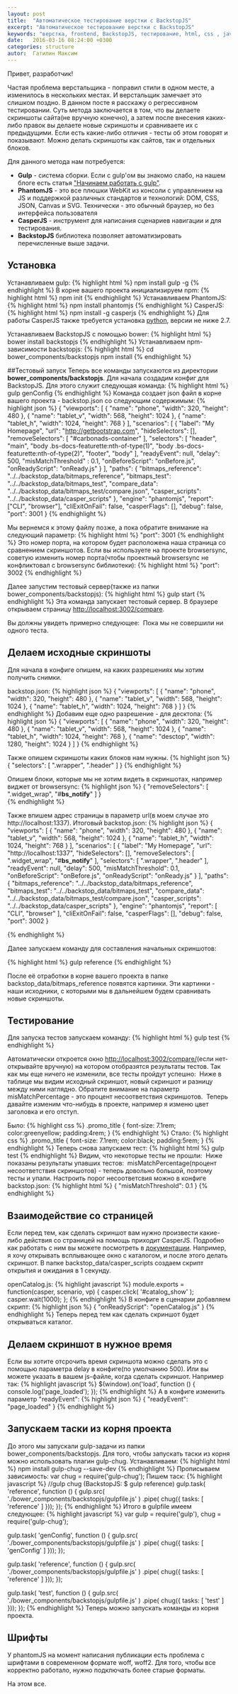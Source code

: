 ```yaml
---
layout: post
title:  "Автоматическое тестирование верстки с BackstopJS"
excerpt: "Автоматическое тестирование верстки с BackstopJS"
keywords: "верстка, frontend, BackstopJS, тестирование, html, css , javascript"
date:   2016-03-16 08:24:00 +0300
categories: structure
autor:  Гатилин Максим
---
```

Привет, разработчик!

Частая проблема верстальщика - поправил стили в одном месте, а изменилось в нескольких местах. И верстальщик замечает это слишком поздно. В данном посте я расскажу о регрессивном тестировании. Суть метода заключается в том, что вы делаете скриншоты сайта(не вручную конечно), а затем после внесения каких-либо правок вы делаете новые скриншоты и сравниваете их с предыдущими. Если есть какие-либо отличия - тесты об этом говорят и показывают. Можно делать скриншоты как сайтов, так и отдельных блоков.

Для данного метода нам потребуется:

* <b>Gulp</b> - система сборки. Если с gulp'ом вы знакомо слабо, на нашем блоге есть статья <a href="http://glivera-team.github.io/sass/2016/01/07/gulp.html" target="_blank">"Начинаем работать с gulp"</a>.
* <b>PhantomJS</b> - это все плюшки WebKit из консоли с управлением на JS и поддержкой различных стандартов и технологий: DOM, CSS, JSON, Canvas и SVG. Технически - это обычный браузер, но без интерфейса пользователя
* <b>CasperJS</b> - инструмент для написания сценариев навигации и для тестирования.
* <b>BackstopJS</b> библиотека позволяет автоматизировать перечисленные выше задачи.

## Установка
Устанавливаем gulp:
{% highlight html %}
npm install gulp -g
{% endhighlight %}
В корне вашего проекта инициализируем npm:
{% highlight html %}
npm init
{% endhighlight %}
Устанавливаем PhantomJS:
{% highlight html %}
npm install phantomjs
{% endhighlight %}
CasperJS:
{% highlight html %}
npm install -g casperjs
{% endhighlight %}
Для работы CasperJS также требуется установка <a href="https://www.python.org/downloads/release/python-2710/" target="_blank">python</a>, версии не ниже 2.7.

Устанавливаем BackstopJS с помощью bower:
{% highlight html %}
bower install backstopjs
{% endhighlight %}
Устанавливаем npm-зависимости backstopjs:
{% highlight html %}
cd bower_components/backstopjs
npm install
{% endhighlight %}

##Тестовый запуск
Теперь все команды запускаются из директории <b>bower_components/backstopjs</b>. Для начала создадим конфиг для BackstopJS. Для этого служит следующая команда:
{% highlight html %}
gulp genConfig
{% endhighlight %}
Команда создает json файл в корне вашего проекта - backstop.json со следующим содержимым:
{% highlight json %}
{
  "viewports": [
    {
      "name": "phone",
      "width": 320,
      "height": 480
    },
    {
      "name": "tablet_v",
      "width": 568,
      "height": 1024
    },
    {
      "name": "tablet_h",
      "width": 1024,
      "height": 768
    }
  ],
  "scenarios": [
    {
      "label": "My Homepage",
      "url": "http://getbootstrap.com",
      "hideSelectors": [],
      "removeSelectors": [
        "#carbonads-container"
      ],
      "selectors": [
        "header",
        "main",
        "body .bs-docs-featurette:nth-of-type(1)",
        "body .bs-docs-featurette:nth-of-type(2)",
        "footer",
        "body"
      ],
      "readyEvent": null,
      "delay": 500,
      "misMatchThreshold" : 0.1,
      "onBeforeScript": "onBefore.js",
      "onReadyScript": "onReady.js"
    }
  ],
  "paths": {
    "bitmaps_reference": "../../backstop_data/bitmaps_reference",
    "bitmaps_test": "../../backstop_data/bitmaps_test",
    "compare_data": "../../backstop_data/bitmaps_test/compare.json",
    "casper_scripts": "../../backstop_data/casper_scripts"
  },
  "engine": "phantomjs",
  "report": ["CLI", "browser"],
  "cliExitOnFail": false,
  "casperFlags": [],
  "debug": false,
  "port": 3001
}
{% endhighlight %}

Мы вернемся к этому файлу позже, а пока обратите внимание на следующий параметр:
{% highlight html %}
"port": 3001
{% endhighlight %}
Это номер порта, на котором будет расположена наша страница со сравнением скриншотов. Если вы используете на проекте browsersync, советую изменить номер порта(чтобы проектный browsersync не конфликтовал с browsersync библиотеки):
{% highlight html %}
"port": 3002
{% endhighlight %}

Далее запустим тестовый сервер(также из папки bower_components/backstopjs):
{% highlight html %}
gulp start
{% endhighlight %}
Эта команда запускает тестовый сервер. В браузере открываем страницу <a href="http://localhost:3002/compare" target="_blank">http://localhost:3002/compare</a>.

Вы должны увидеть примерно следующее:
<img alt="" src="../../../../i/backstop-1.jpg">
Пока мы не совершили ни одного теста.

## Делаем исходные скриншоты
Для начала в конфиге опишем, на каких разрешениях мы хотим получить снимки.

backstop.json:
{% highlight json %}
{
"viewports": [
    {
      "name": "phone",
      "width": 320,
      "height": 480
    },
    {
      "name": "tablet_v",
      "width": 568,
      "height": 1024
    },
    {
      "name": "tablet_h",
      "width": 1024,
      "height": 768
    }
  ]
}
{% endhighlight %}
Добавим еще одно разрешение - для десктопа:
{% highlight json %}
{
"viewports": [
    {
      "name": "phone",
      "width": 320,
      "height": 480
    },
    {
      "name": "tablet_v",
      "width": 568,
      "height": 1024
    },
    {
      "name": "tablet_h",
      "width": 1024,
      "height": 768
    },
    {
      "name": "desctop",
      "width": 1280,
      "height": 1024
    }
  ]
}
{% endhighlight %}

Также опишем скриншоты каких блоков нам нужны.
{% highlight json %}
{
"selectors": [
        ".wrapper",
		".header"
    ]
}
{% endhighlight %}

Опишем блоки, которые мы не хотим видеть в скриншотах, например виджет от browsersync:
{% highlight json %}
{
"removeSelectors": [
				".widget_wrap",
				"#__bs_notify__"
			]
}			
{% endhighlight %}			

Также впишем адрес страницы в параметр url(в моем случае это http://localhost:1337). Итоговый backstop.json:
{% highlight json %}
{
	"viewports": [
		{
			"name": "phone",
			"width": 320,
			"height": 480
		},
		{
			"name": "tablet_v",
			"width": 568,
			"height": 1024
		},
		{
			"name": "tablet_h",
			"width": 1024,
			"height": 768
		}
	],
	"scenarios": [
		{
			"label": "My Homepage",
			"url": "http://localhost:1337",
			"hideSelectors": [],
			"removeSelectors": [
				".widget_wrap",
				"#__bs_notify__"
			],
			"selectors": [
				".wrapper",
				".header"
			],
			"readyEvent": null,
			"delay": 500,
			"misMatchThreshold": 0.1,
			"onBeforeScript": "onBefore.js",
			"onReadyScript": "onReady.js"
		}
	],
	"paths": {
		"bitmaps_reference": "../../backstop_data/bitmaps_reference",
		"bitmaps_test": "../../backstop_data/bitmaps_test",
		"compare_data": "../../backstop_data/bitmaps_test/compare.json",
		"casper_scripts": "../../backstop_data/casper_scripts"
	},
	"engine": "phantomjs",
	"report": [
		"CLI",
		"browser"
	],
	"cliExitOnFail": false,
	"casperFlags": [],
	"debug": false,
	"port": 3002
}

{% endhighlight %}

Далее запускаем команду для составления начальных скриншотов:

{% highlight html %}
gulp reference
{% endhighlight %}

После её отработки в корне вашего проекта в папке backstop_data/bitmaps_reference появятся картинки. Эти картинки - наши исходники, с которыми мы в дальнейшем будем сравнивать новые скриншоты.

## Тестирование

Для запуска тестов запускаем команду:
{% highlight html %}
gulp test
{% endhighlight %}

Автоматически откроется окно <a href="http://localhost:3002/compare/">http://localhost:3002/compare/</a>(если нет- открывайте вручную) на котором отобразятся результаты тестов. Так как мы еще ничего не изменили, все тесты пройдут успешно:
<img alt="" src="../../../../i/backstop-2.jpg">
Ниже в таблице мы видим исходный скриншот, новый скриншот и разницу между ними наглядно. Обратите внимание на параметр misMatchPercentage - это процент несоответствия скриншотов.
<img alt="" src="../../../../i/backstop-3.jpg">
Теперь давайте изменим что-нибудь в проекте, например я изменю цвет заголовка и его отступ.

Было:
{% highlight css %}
.promo_title {
	font-size: 7.1rem;
	color:greenyellow;
	padding:4rem;
}
{% endhighlight %}
Стало:
{% highlight css %}
.promo_title {
	font-size: 7.1rem;
	color:black;
	padding:5rem;
}
{% endhighlight %}
Теперь снова запускаем тест:
{% highlight html %}
gulp test
{% endhighlight %}
Видим, что некоторые тесты не прошли:
<img alt="" src="../../../../i/backstop-4.jpg">
Ниже показаны результаты упавших тестов:
<img alt="" src="../../../../i/backstop-5.jpg">
misMatchPercentage(процент несоответствия скриншотов) - теперь довольно большой, поэтому тесты и упали. Настроить порог несоответсвия можно в конфиге backstop.json:
{% highlight html %}
{
	"misMatchThreshold": 0.1
}
{% endhighlight %}

## Взаимодействие со страницей
Если перед тем, как сделать скриншот вам нужно произвести какие-либо действия со страницей на помощь приходит CasperJS. Подробно как работать с ним вы можете посмотреть в <a href="http://docs.casperjs.org/en/latest/" target="_blank">документации</a>. Например, я хочу открывать всплывающее окно с каталогом, и после этого делать скриншот. В папке backstop_data/casper_scripts создаем скрипт открытия и ожидания в 1 секунду.

openCatalog.js:
{% highlight javascript %}
module.exports = function(casper, scenario, vp) {
	casper.click( '#catalog_show' );
	casper.wait(1000);
};
{% endhighlight %}
В конфиге в сценарии добавляем скрипт:
{% highlight json %}
{
	"onReadyScript": "openCatalog.js"
}
{% endhighlight %}
Теперь перед тем как сделать скриншот будет открываться каталог.

## Делаем скриншот в нужное время
Если вы хотите отсрочить время скриншота можно сделать это с помощью параметра delay в конфиге(по умолчанию 500). Или вы можете указать в вашем js-файле, когда сделать скриншот. Например так:
{% highlight javascript %}
$(window).on('load', function () {
	console.log('page_loaded');
});
{% endhighlight %}
А в конфиге изменить параметр "readyEvent":
{% highlight json %}
{
	"readyEvent": "page_loaded"
}
{% endhighlight %}

## Запускаем таски из корня проекта
До этого мы запускали gulp-задачи из папки bower_components/backstopjs. Для того, чтобы запускать таски из корня можно использовать плагин gulp-chug.
Устанавливаем:
{% highlight html %}
npm install gulp-chug --save-dev
{% endhighlight %}
Прописываем зависимость:
var chug = require('gulp-chug');
Пишем таск:
{% highlight javascript %}
//gulp chug (BackstopJS: $ gulp reference)
gulp.task( 'reference', function () {
    gulp.src( './bower_components/backstopjs/gulpfile.js' )
        .pipe( chug({
        tasks:  [ 'reference' ]
    }));
});
{% endhighlight %}
Итого в gulpfile имеем следующее:
{% highlight javascript %}
var gulp = require('gulp'),
	chug = require('gulp-chug');

gulp.task( 'genConfig', function () {
	gulp.src( './bower_components/backstopjs/gulpfile.js' )
		.pipe( chug({
			tasks:  [ 'genConfig' ]
		}));
});

gulp.task( 'reference', function () {
	gulp.src( './bower_components/backstopjs/gulpfile.js' )
		.pipe( chug({
			tasks:  [ 'reference' ]
		}));
});

gulp.task( 'test', function () {
	gulp.src( './bower_components/backstopjs/gulpfile.js' )
		.pipe( chug({
			tasks:  [ 'test' ]
		}));
});
{% endhighlight %}
Теперь можно запускать команды из корня проекта.

## Шрифты
У phantomJS на момент написания публикации есть проблема с шрифтами в современном формате woff, woff2. Для того, чтобы все корректно работало, нужно подключать более старые форматы.

На этом все.